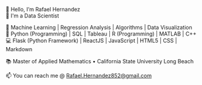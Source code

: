 👋  Hello, I’m Rafael Hernandez  
:construction_worker:  I'm a Data Scientist  

:book:  Machine Learning | Regression Analysis | Algorithms | Data Visualization  
:muscle:  Python (Programming) | SQL | Tableau | R (Programming) | MATLAB | C++  
:computer:  Flask (Python Framework) | ReactJS | JavaScript | HTML5 | CSS | Markdown  

:books: Master of Applied Mathematics •	California State University Long Beach  

📫 You can reach me @ Rafael.Hernandez852@gmail.com

<!---
Rafaelh852/Rafaelh852 is a ✨ special ✨ repository because its `README.md` (this file) appears on your GitHub profile.
You can click the Preview link to take a look at your changes.
--->
